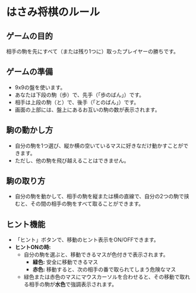 # はさみ将棋のルール

## ゲームの目的
相手の駒を先にすべて（または残り1つに）取ったプレイヤーの勝ちです。

## ゲームの準備
- 9x9の盤を使います。
- あなたは下段の駒（歩）で、先手（「歩のばん」）です。
- 相手は上段の駒（と）で、後手（「とのばん」）です。
- 画面の上部には、盤上にあるお互いの駒の数が表示されます。

## 駒の動かし方
- 自分の駒を1つ選び、縦か横の空いているマスに好きなだけ動かすことができます。
- ただし、他の駒を飛び越えることはできません。

## 駒の取り方
- 自分の駒を動かして、相手の駒を縦または横の直線で、自分の2つの駒で挟むと、その間の相手の駒をすべて取ることができます。

## ヒント機能
- 「ヒント」ボタンで、移動のヒント表示をON/OFFできます。
- **ヒントONの時:**
  - 自分の駒を選ぶと、移動できるマスが色付きで表示されます。
    - **緑色:** 安全に移動できるマス
    - **赤色:** 移動すると、次の相手の番で取られてしまう危険なマス
  - 緑色または赤色のマスにマウスカーソルを合わせると、その移動で取れる相手の駒が**水色**で強調表示されます。
